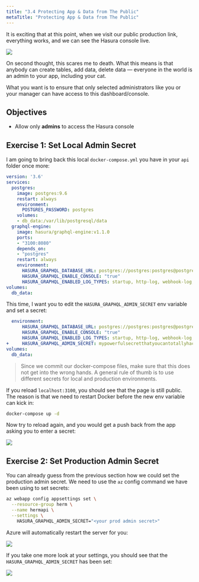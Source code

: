 ```yaml
---
title: "3.4 Protecting App & Data from The Public"
metaTitle: "Protecting App & Data from The Public"
---
```


It is exciting that at this point, when we visit our public production link, everything works, and we can see the Hasura console live.


![](https://paper-attachments.dropbox.com/s_CF587C16DBFCB550886E57AB2E7BCFF7611E95AB7F653D7F40F3C3CC5B40D207_1581924138907_image.png)


On second thought, this scares me to death. What this means is that anybody can create tables, add data, delete data — everyone in the world is an admin to your app, including your cat.

What you want is to ensure that only selected administrators like you or your manager can have access to this dashboard/console.


## Objectives

- Allow only **admins** to access the Hasura console

## Exercise 1: Set Local Admin Secret

I am going to bring back this local `docker-compose.yml` you have in your `api` folder once more:

```yml
version: '3.6'
services:
  postgres:
    image: postgres:9.6
    restart: always
    environment:
      POSTGRES_PASSWORD: postgres
    volumes:
    - db_data:/var/lib/postgresql/data
  graphql-engine:
    image: hasura/graphql-engine:v1.1.0
    ports:
    - "3100:8080"
    depends_on:
    - "postgres"
    restart: always
    environment:
      HASURA_GRAPHQL_DATABASE_URL: postgres://postgres:postgres@postgres:5432/postgres
      HASURA_GRAPHQL_ENABLE_CONSOLE: "true"
      HASURA_GRAPHQL_ENABLED_LOG_TYPES: startup, http-log, webhook-log, websocket-log, query-log
volumes:
  db_data:
```

This time, I want you to edit the `HASURA_GRAPHQL_ADMIN_SECRET` env variable and set a secret:

```yml
  environment:
      HASURA_GRAPHQL_DATABASE_URL: postgres://postgres:postgres@postgres:5432/postgres
      HASURA_GRAPHQL_ENABLE_CONSOLE: "true"
      HASURA_GRAPHQL_ENABLED_LOG_TYPES: startup, http-log, webhook-log, websocket-log, query-log
+     HASURA_GRAPHQL_ADMIN_SECRET: mypowerfulsecretthatyoucantotallyhack
volumes:
  db_data:
```

> Since we commit our docker-compose files, make sure that this does not get into the wrong hands. A general rule of thumb is to use different secrets for local and production environments.

If you reload `localhost:3100`, you should see that the page is still public. The reason is that we need to restart Docker before the new env variable can kick in:

```bash
docker-compose up -d
```

Now try to reload again, and you would get a push back from the app asking you to enter a secret:

![](https://paper-attachments.dropbox.com/s_A561BAD08E082D0185135BC53B9406EE0B87CA481FCF5503761F9D9CD8E5C12A_1582008451962_image.png)

    
## Exercise 2: Set Production Admin Secret

You can already guess from the previous section how we could set the production admin secret. We need to use the `az` config command we have been using to set secrets:

```bash
az webapp config appsettings set \
  --resource-group herm \
  --name hermapi \
  --settings \
    HASURA_GRAPHQL_ADMIN_SECRET="<your prod admin secret>"
```

Azure will automatically restart the server for you:

![](https://paper-attachments.dropbox.com/s_A561BAD08E082D0185135BC53B9406EE0B87CA481FCF5503761F9D9CD8E5C12A_1582009327527_image.png)


If you take one more look at your settings, you should see that the `HASURA_GRAPHQL_ADMIN_SECRET` has been set:


![](https://paper-attachments.dropbox.com/s_A561BAD08E082D0185135BC53B9406EE0B87CA481FCF5503761F9D9CD8E5C12A_1582009601711_image.png)


